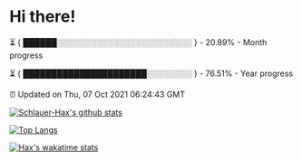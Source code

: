 # Hi there!

⏳ { ██████░░░░░░░░░░░░░░░░░░░░░░░░ } - 20.89% - Month progress

⏳ { ██████████████████████░░░░░░░░ } - 76.51% - Year progress

⏰ Updated on Thu, 07 Oct 2021 06:24:43 GMT


[![Schlauer-Hax's github stats](https://github-readme-stats.vercel.app/api?username=Schlauer-Hax&show_icons=true&theme=dark&count_private=true)](https://github.com/Schlauer-Hax)


[![Top Langs](https://github-readme-stats.vercel.app/api/top-langs/?username=Schlauer-Hax&layout=compact&theme=dark)](https://github.com/Schlauer-Hax?tab=repositories)


[![Hax's wakatime stats](https://github-readme-stats.vercel.app/api/wakatime?username=Hax&theme=dark)](https://wakatime.com/@Hax)

